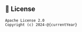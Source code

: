 <!-- LICENSE:README -->

## 📜 License

```
Apache License 2.0
Copyright (c) 2024-@{currentYear}
```

